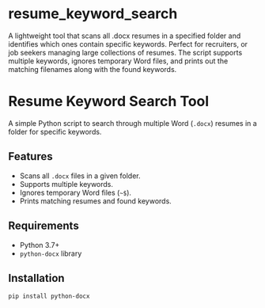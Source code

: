# resume_keyword_search
A lightweight tool that scans all .docx resumes in a specified folder and identifies which ones contain specific keywords. Perfect for recruiters, or job seekers managing large collections of resumes. The script supports multiple keywords, ignores temporary Word files, and prints out the matching filenames along with the found keywords.

# Resume Keyword Search Tool

A simple Python script to search through multiple Word (`.docx`) resumes in a folder for specific keywords.

## Features
- Scans all `.docx` files in a given folder.
- Supports multiple keywords.
- Ignores temporary Word files (`~$`).
- Prints matching resumes and found keywords.

## Requirements
- Python 3.7+
- `python-docx` library

## Installation
```bash
pip install python-docx
